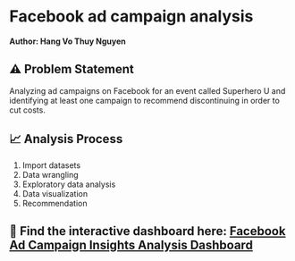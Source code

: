 # Facebook ad campaign analysis
**Author: Hang Vo Thuy Nguyen**
## ⚠️ Problem Statement
Analyzing ad campaigns on Facebook for an event called Superhero U and identifying at least one campaign to recommend discontinuing in order to cut costs.
## 📈 Analysis Process
1. Import datasets
2. Data wrangling
3. Exploratory data analysis
4. Data visualization
5. Recommendation
## 🎨 Find the interactive dashboard here: [Facebook Ad Campaign Insights Analysis Dashboard](https://public.tableau.com/app/profile/hang.nguyen6427/viz/FacebookAdCampaignInsightsAnalysisDashboard/Dashboard1)
